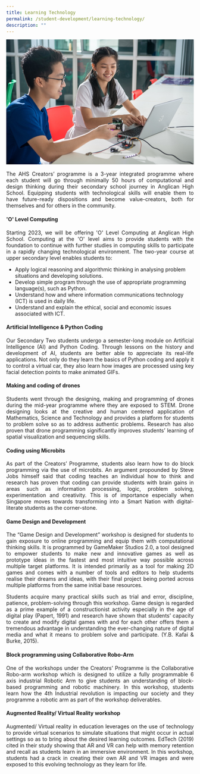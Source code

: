 ```yaml
---
title: Learning Technology
permalink: /student-development/learning-technology/
description: ""
---
```

![](/images/Student%20Development/Learning%20Technology/learning_tech_microbit.jpg)

<p align="justify">
The AHS Creators’ programme is a 3-year integrated programme where each student will go through minimally 50 hours of computational and design thinking during their secondary school journey in Anglican High School. Equipping students with technological skills will enable them to have future-ready dispositions and become value-creators, both for themselves and for others in the community.</p>

#### 'O' Level Computing
<p align="justify">
Starting 2023, we will be offering 'O' Level Computing at Anglican High School. Computing at the 'O' level aims to provide students with the foundation to continue with further studies in computing skills to participate in a rapidly changing technological environment. The two-year course at upper secondary level enables students to:</p>

* Apply logical reasoning and algorithmic thinking in analysing problem situations and developing solutions.
* Develop simple program through the use of appropriate programming language(s), such as Python.
* Understand how and where information communications technology (ICT) is used in daily life.
* Understand and explain the ethical, social and economic issues associated with ICT.

#### Artificial Intelligence &amp; Python Coding
<p align="justify">
Our Secondary Two students undergo a semester-long module on Artificial Intelligence (AI) and Python Coding. Through lessons on the history and development of AI, students are better able to appreciate its real-life applications. Not only do they learn the basics of Python coding and apply it to control a virtual car, they also learn how images are processed using key facial detection points  to make animated GIFs.</p>

#### Making and coding of drones
<p align="justify">
Students went through the designing, making and programming of drones during the mid-year programme where they are exposed to STEM. Drone designing looks at the creative and human centered application of Mathematics, Science and Technology and provides a platform for students to problem solve so as to address authentic problems. Research has also proven that drone programming significantly improves students’ learning of spatial visualization and sequencing skills.</p>

#### Coding using Microbits
<p align="justify">
As part of the Creators’ Programme, students also learn how to do block programming via the use of microbits. An argument propounded by Steve Jobs himself said that coding teaches an individual how to think and research has proven that coding can provide students with brain gains in areas such as information processing, logic, problem solving, experimentation and creativity. This is of importance especially when Singapore moves towards transforming into a Smart Nation with digital-literate students as the corner-stone.</p>


#### Game Design and Development
<p align="justify">
The “Game Design and Development” workshop is designed for students to gain exposure to online programming and equip them with computational thinking skills. It is programmed by GameMaker Studios 2.0, a tool designed to empower students to make new and innovative games as well as prototype ideas in the fastest and most intuitive way possible across multiple target platforms. It is intended primarily as a tool for making 2D games and comes with a number of tools and editors to help students realise their dreams and ideas, with their final project being ported across multiple platforms from the same initial base resources.</p>

<p align="justify">
Students acquire many practical skills such as trial and error, discipline, patience, problem-solving through this workshop. Game design is regarded as a prime example of a constructionist activity especially in the age of digital play (Papert, 1991) and research have shown that students’ capacity to create and modify digital games with and for each other offers them a tremendous advantage in understanding the ever-changing nature of digital media and what it means to problem solve and participate. (Y.B. Kafai &amp; Burke, 2015).</p>


#### Block programming using Collaborative Robo-Arm
<p align="justify">
One of the workshops under the Creators’ Programme is the Collaborative Robo-arm workshop which is designed to utilize a fully programmable 6 axis industrial Robotic Arm to give students an understanding of block-based programming and robotic machinery. In this workshop, students learn how the 4th Industrial revolution is impacting our society and they programme a robotic arm as part of the workshop deliverables.</p>

#### Augmented Reality/ Virtual Reality workshop
<p align="justify">
Augmented/ Virtual reality in education leverages on the use of technology to provide virtual scenarios to simulate situations that might occur in actual settings so as to bring about the desired learning outcomes. EdTech (2019) cited in their study showing that AR and VR can help with memory retention and recall as students learn in an immersive environment. In this workshop, students had a crack in creating their own AR and VR images and were exposed to this evolving technology as they learn for life.</p>